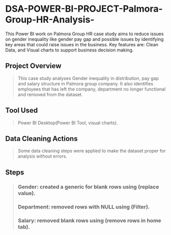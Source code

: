 # DSA-POWER-BI-PROJECT-Palmora-Group-HR-Analysis-
This Power BI work on Palmora Group HR case study aims to reduce issues on gender inequality like gender pay gap and possible issues by identifying key areas that could raise issues in the business. Key features are: Clean Data, and Visual charts to support business decision making.
## Project Overview
> This case study analyses Gender inequality in distribution, pay gap and salary structure in Palmora group company. It also identifies employees that has left the company, department no longer functional and removed from the dataset.

## Tool Used
> Power BI Desktop(Power BI Tool, visual charts).

## Data Cleaning Actions
> Some data cleaning steps were applied to make the dataset proper for analysis without errors.
## Steps
> ### Gender: created a generic for blank rows using (replace value).
> ### Department: removed rows with NULL using (Filter).
> ### Salary: removed blank rows using (remove rows in home tab).
